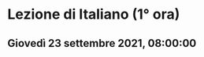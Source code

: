 # Lezione di Italiano (1° ora)

## Giovedì 23 settembre 2021, 08:00:00


<!--stackedit_data:
eyJoaXN0b3J5IjpbLTQxOTQ1MjE4Ml19
-->